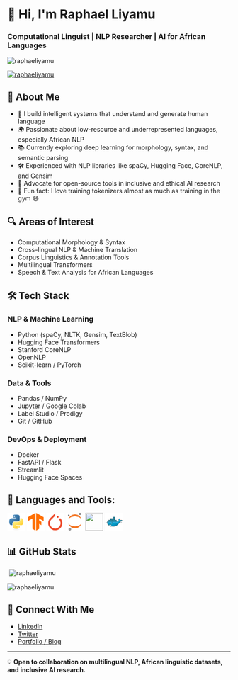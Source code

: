 # 👋 Hi, I'm Raphael Liyamu

### Computational Linguist | NLP Researcher | AI for African Languages

<p align="left"> <img src="https://komarev.com/ghpvc/?username=raphaeliyamu&label=Profile%20views&color=0e75b6&style=flat" alt="raphaeliyamu" /> </p>

<p align="left"> <a href="https://github.com/ryo-ma/github-profile-trophy"><img src="https://github-profile-trophy.vercel.app/?username=raphaeliyamu" alt="raphaeliyamu" /></a> </p>

## 💼 About Me
- 🧠 I build intelligent systems that understand and generate human language
- 🌍 Passionate about low-resource and underrepresented languages, especially African NLP
- 📚 Currently exploring deep learning for morphology, syntax, and semantic parsing
- 🛠️ Experienced with NLP libraries like spaCy, Hugging Face, CoreNLP, and Gensim
- 📢 Advocate for open-source tools in inclusive and ethical AI research
- 🎯 Fun fact: I love training tokenizers almost as much as training in the gym 😄

## 🔍 Areas of Interest
- Computational Morphology & Syntax  
- Cross-lingual NLP & Machine Translation  
- Corpus Linguistics & Annotation Tools  
- Multilingual Transformers  
- Speech & Text Analysis for African Languages  

## 🛠️ Tech Stack

### NLP & Machine Learning
- Python (spaCy, NLTK, Gensim, TextBlob)
- Hugging Face Transformers
- Stanford CoreNLP
- OpenNLP
- Scikit-learn / PyTorch

### Data & Tools
- Pandas / NumPy
- Jupyter / Google Colab
- Label Studio / Prodigy
- Git / GitHub

### DevOps & Deployment
- Docker
- FastAPI / Flask
- Streamlit
- Hugging Face Spaces

## 🧰 Languages and Tools:

<p align="left">
  <a href="https://www.python.org" target="_blank"><img src="https://raw.githubusercontent.com/devicons/devicon/master/icons/python/python-original.svg" width="40" height="40"/></a>
  <a href="https://www.tensorflow.org/" target="_blank"><img src="https://raw.githubusercontent.com/devicons/devicon/master/icons/tensorflow/tensorflow-original.svg" width="40" height="40"/></a>
  <a href="https://pytorch.org/" target="_blank"><img src="https://raw.githubusercontent.com/devicons/devicon/master/icons/pytorch/pytorch-original.svg" width="40" height="40"/></a>
  <a href="https://jupyter.org/" target="_blank"><img src="https://raw.githubusercontent.com/devicons/devicon/master/icons/jupyter/jupyter-original.svg" width="40" height="40"/></a>
  <a href="https://huggingface.co/" target="_blank"><img src="https://huggingface.co/front/assets/huggingface_logo-noborder.svg" width="40" height="40"/></a>
  <a href="https://www.docker.com/" target="_blank"><img src="https://raw.githubusercontent.com/devicons/devicon/master/icons/docker/docker-original.svg" width="40" height="40"/></a>
</p>

## 📊 GitHub Stats

<p>&nbsp;<img align="center" src="https://github-readme-stats.vercel.app/api?username=raphaeliyamu&show_icons=true&locale=en&theme=dark" alt="raphaeliyamu" /></p>

<p><img align="center" src="https://github-readme-streak-stats.herokuapp.com/?user=raphaeliyamu&theme=dark" alt="raphaeliyamu" /></p>

## 🔗 Connect With Me
- [LinkedIn](#)
- [Twitter](#)
- [Portfolio / Blog](#)

---

💡 **Open to collaboration on multilingual NLP, African linguistic datasets, and inclusive AI research.**
